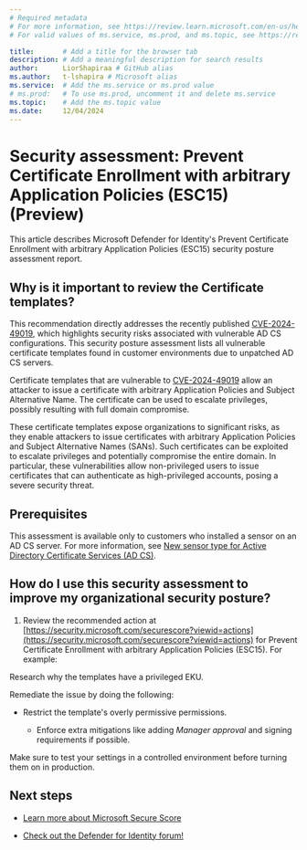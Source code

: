 ```yaml
---
# Required metadata
# For more information, see https://review.learn.microsoft.com/en-us/help/platform/learn-editor-add-metadata?branch=main
# For valid values of ms.service, ms.prod, and ms.topic, see https://review.learn.microsoft.com/en-us/help/platform/metadata-taxonomies?branch=main

title:       # Add a title for the browser tab
description: # Add a meaningful description for search results
author:      LiorShapiraa # GitHub alias
ms.author:   t-lshapira # Microsoft alias
ms.service:  # Add the ms.service or ms.prod value
# ms.prod:   # To use ms.prod, uncomment it and delete ms.service
ms.topic:    # Add the ms.topic value
ms.date:     12/04/2024
---
```


# Security assessment: Prevent Certificate Enrollment with arbitrary Application Policies (ESC15) (Preview)

This article describes Microsoft Defender for Identity's Prevent Certificate Enrollment with arbitrary Application Policies (ESC15) security posture assessment report.

## Why is it important to review the Certificate templates?

This recommendation directly addresses the recently published [CVE-2024-49019](https://msrc.microsoft.com/update-guide/en-US/advisory/CVE-2024-49019"https://msrc.microsoft.com/update-guide/en-us/advisory/cve-2024-49019"), which highlights security risks associated with vulnerable AD CS configurations. This security posture assessment lists all vulnerable certificate templates found in customer environments due to unpatched AD CS servers.

Certificate templates that are vulnerable to [CVE-2024-49019](https://msrc.microsoft.com/update-guide/en-US/advisory/CVE-2024-49019) allow an attacker to issue a certificate with arbitrary Application Policies and Subject Alternative Name. The certificate can be used to escalate privileges, possibly resulting with full domain compromise. 

These certificate templates expose organizations to significant risks, as they enable attackers to issue certificates with arbitrary Application Policies and Subject Alternative Names (SANs). Such certificates can be exploited to escalate privileges and potentially compromise the entire domain. In particular, these vulnerabilities allow non-privileged users to issue certificates that can authenticate as high-privileged accounts, posing a severe security threat.

## Prerequisites

This assessment is available only to customers who installed a sensor on an AD CS server. For more information, see [New sensor type for Active Directory Certificate Services (AD CS)](/defender-for-identity/whats-new).

## How do I use this security assessment to improve my organizational security posture?

1. Review the recommended action at [https://security.microsoft.com/securescore?viewid=actions](https://security.microsoft.com/securescore?viewid=actions) for Prevent Certificate Enrollment with arbitrary Application Policies (ESC15). For example:

Research why the templates have a privileged EKU.

Remediate the issue by doing the following:

   - Restrict the template's overly permissive permissions.
   
      - Enforce extra mitigations like adding *Manager approval* and signing requirements if possible.
      
Make sure to test your settings in a controlled environment before turning them on in production.



## Next steps

- [Learn more about Microsoft Secure Score](/microsoft-365/security/defender/microsoft-secure-score)

- [Check out the Defender for Identity forum!](https://aka.ms/MDIcommunity)

